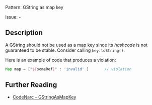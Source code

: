 Pattern: GString as map key

Issue: -

## Description

A GString should not be used as a map key since its *hashcode* is not guaranteed to be stable. Consider calling `key.toString()`.

Here is an example of code that produces a violation:

``` groovy
Map map = ["${someRef}" : 'invalid' ]       // violation
```

## Further Reading

* [CodeNarc - GStringAsMapKey](http://codenarc.sourceforge.net/codenarc-rules-groovyism.html#GStringAsMapKey)